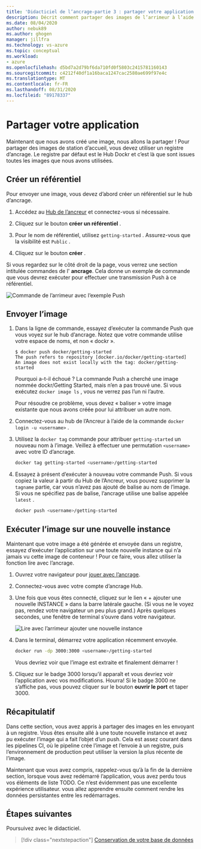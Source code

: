 ```yaml
---
title: 'Didacticiel de l’ancrage-partie 3 : partager votre application'
description: Décrit comment partager des images de l’arrimeur à l’aide du Registre du Hub Dockr.
ms.date: 08/04/2020
author: nebuk89
ms.author: ghogen
manager: jillfra
ms.technology: vs-azure
ms.topic: conceptual
ms.workload:
- azure
ms.openlocfilehash: d5bd7a2d79bf6da710fd0f5803c2415781160143
ms.sourcegitcommit: c4212f40df1a16baca1247cac2580ae699f97e4c
ms.translationtype: MT
ms.contentlocale: fr-FR
ms.lasthandoff: 08/31/2020
ms.locfileid: "89178337"
---
```

# <a name="share-your-app"></a>Partager votre application

Maintenant que nous avons créé une image, nous allons la partager ! Pour partager des images de station d’accueil, vous devez utiliser un registre d’ancrage. Le registre par défaut est le Hub Dockr et c’est là que sont issues toutes les images que nous avons utilisées.

## <a name="create-a-repo"></a>Créer un référentiel

Pour envoyer une image, vous devez d’abord créer un référentiel sur le hub d’ancrage.

1. Accédez au [Hub de l’ancreur](https://hub.docker.com) et connectez-vous si nécessaire.

1. Cliquez sur le bouton **créer un référentiel** .

1. Pour le nom de référentiel, utilisez `getting-started` . Assurez-vous que la visibilité est `Public` .

1. Cliquez sur le bouton **créer** .

Si vous regardez sur le côté droit de la page, vous verrez une section intitulée commandes de l' **ancrage**. Cela donne un exemple de commande que vous devrez exécuter pour effectuer une transmission Push à ce référentiel.

![Commande de l’arrimeur avec l’exemple Push](media/push-command.png)

## <a name="push-the-image"></a>Envoyer l’image

1. Dans la ligne de commande, essayez d’exécuter la commande Push que vous voyez sur le hub d’ancrage. Notez que votre commande utilise votre espace de noms, et non « dockr ».

    ```plaintext
    $ docker push docker/getting-started
    The push refers to repository [docker.io/docker/getting-started]
    An image does not exist locally with the tag: docker/getting-started
    ```

    Pourquoi a-t-il échoué ? La commande Push a cherché une image nommée dockr/Getting Started, mais n’en a pas trouvé une. Si vous exécutez `docker image ls` , vous ne verrez pas l’un ni l’autre.

    Pour résoudre ce problème, vous devez « baliser » votre image existante que nous avons créée pour lui attribuer un autre nom.

1. Connectez-vous au hub de l’Ancreur à l’aide de la commande `docker login -u <username>` .

1. Utilisez la `docker tag` commande pour attribuer `getting-started` un nouveau nom à l’image. Veillez à effectuer une permutation `<username>` avec votre ID d’ancrage.

    ```bash
    docker tag getting-started <username>/getting-started
    ```

1. Essayez à présent d’exécuter à nouveau votre commande Push. Si vous copiez la valeur à partir du Hub de l’Ancreur, vous pouvez supprimer la `tagname` partie, car vous n’avez pas ajouté de balise au nom de l’image. Si vous ne spécifiez pas de balise, l’ancrage utilise une balise appelée `latest` .

    ```bash
    docker push <username>/getting-started
    ```

## <a name="run-the-image-on-a-new-instance"></a>Exécuter l’image sur une nouvelle instance

Maintenant que votre image a été générée et envoyée dans un registre, essayez d’exécuter l’application sur une toute nouvelle instance qui n’a jamais vu cette image de conteneur ! Pour ce faire, vous allez utiliser la fonction lire avec l’ancrage.

1. Ouvrez votre navigateur pour [jouer avec l’ancrage](http://play-with-docker.com).

1. Connectez-vous avec votre compte d’ancrage Hub.

1. Une fois que vous êtes connecté, cliquez sur le lien « + ajouter une nouvelle INSTANCE » dans la barre latérale gauche. (Si vous ne le voyez pas, rendez votre navigateur un peu plus grand.) Après quelques secondes, une fenêtre de terminal s’ouvre dans votre navigateur.

    ![Lire avec l’arrimeur ajouter une nouvelle instance](media/pwd-add-new-instance.png)

1. Dans le terminal, démarrez votre application récemment envoyée.

    ```bash
    docker run -dp 3000:3000 <username>/getting-started
    ```

    Vous devriez voir que l’image est extraite et finalement démarrer !

1. Cliquez sur le badge 3000 lorsqu’il apparaît et vous devriez voir l’application avec vos modifications. Hourra! Si le badge 3000 ne s’affiche pas, vous pouvez cliquer sur le bouton **ouvrir le port** et taper 3000.

## <a name="recap"></a>Récapitulatif

Dans cette section, vous avez appris à partager des images en les envoyant à un registre. Vous êtes ensuite allé à une toute nouvelle instance et avez pu exécuter l’image qui a fait l’objet d’un push. Cela est assez courant dans les pipelines CI, où le pipeline crée l’image et l’envoie à un registre, puis l’environnement de production peut utiliser la version la plus récente de l’image.

Maintenant que vous avez compris, rappelez-vous qu’à la fin de la dernière section, lorsque vous avez redémarré l’application, vous avez perdu tous vos éléments de liste TODO. Ce n’est évidemment pas une excellente expérience utilisateur. vous allez apprendre ensuite comment rendre les données persistantes entre les redémarrages.

## <a name="next-steps"></a>Étapes suivantes

Poursuivez avec le didacticiel.

> [!div class="nextstepaction"]
> [Conservation de votre base de données](persist-your-data.md)